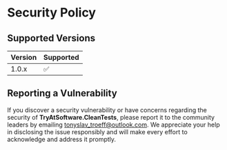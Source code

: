 # Security Policy

## Supported Versions

| Version | Supported          |
| ------- | ------------------ |
| 1.0.x   | :white_check_mark: |

## Reporting a Vulnerability

If you discover a security vulnerability or have concerns regarding the security of **TryAtSoftware.CleanTests**, please report it to the community leaders by emailing tonyslav_troeff@outlook.com.
We appreciate your help in disclosing the issue responsibly and will make every effort to acknowledge and address it promptly.
